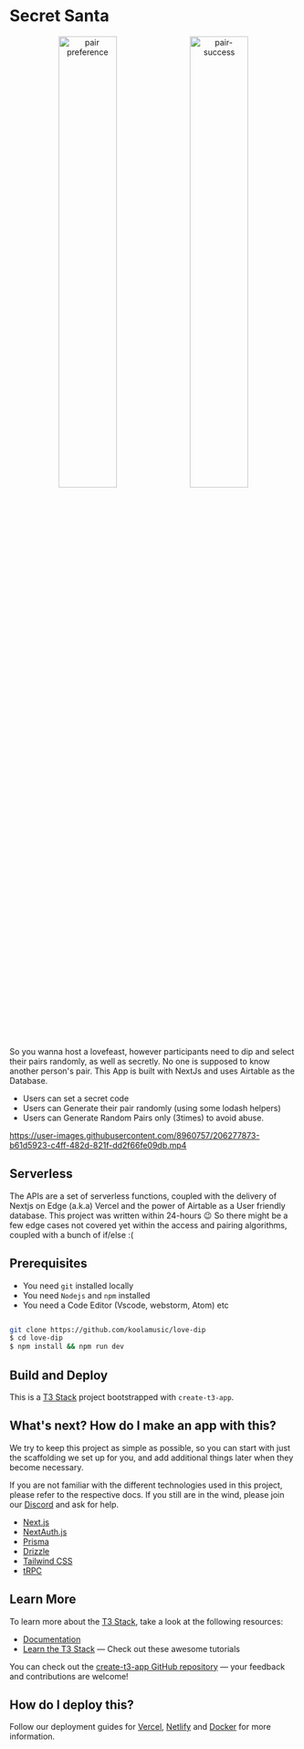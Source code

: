 # Secret Santa

<p style="text-align: center">
<span>
<img width="45%" alt="pair preference" src="https://user-images.githubusercontent.com/8960757/206277890-c6f5b694-224e-4c61-a340-75f3d7bd06fa.png" />
</span>

<span>
<img width="45%" alt="pair-success" src="https://user-images.githubusercontent.com/8960757/206277896-e5009666-d3b0-4bf3-9d42-7eaa0757d6b5.png" />
</span>
</p>


So you wanna host a lovefeast, however participants need to dip and select their pairs randomly, as well as secretly. No one is supposed to know another person's pair.
This App is built with NextJs and uses Airtable as the Database.

- Users can set a secret code
- Users can Generate their pair randomly (using some lodash helpers)
- Users can Generate Random Pairs only (3times) to avoid abuse.




https://user-images.githubusercontent.com/8960757/206277873-b61d5923-c4ff-482d-821f-dd2f66fe09db.mp4


## Serverless

The APIs are a set of serverless functions, coupled with the delivery of Nextjs on Edge (a.k.a) Vercel and the power of Airtable as a User friendly database. This project was written within 24-hours 😉 So there might be a few edge cases not covered yet within the access and pairing algorithms, coupled with a bunch of if/else :(

## Prerequisites

- You need `git` installed locally
- You need `Nodejs` and `npm` installed
- You need a Code Editor (Vscode, webstorm, Atom) etc

```sh

git clone https://github.com/koolamusic/love-dip
$ cd love-dip
$ npm install && npm run dev

```

## Build and Deploy

This is a [T3 Stack](https://create.t3.gg/) project bootstrapped with `create-t3-app`.

## What's next? How do I make an app with this?

We try to keep this project as simple as possible, so you can start with just the scaffolding we set up for you, and add additional things later when they become necessary.

If you are not familiar with the different technologies used in this project, please refer to the respective docs. If you still are in the wind, please join our [Discord](https://t3.gg/discord) and ask for help.

- [Next.js](https://nextjs.org)
- [NextAuth.js](https://next-auth.js.org)
- [Prisma](https://prisma.io)
- [Drizzle](https://orm.drizzle.team)
- [Tailwind CSS](https://tailwindcss.com)
- [tRPC](https://trpc.io)

## Learn More

To learn more about the [T3 Stack](https://create.t3.gg/), take a look at the following resources:

- [Documentation](https://create.t3.gg/)
- [Learn the T3 Stack](https://create.t3.gg/en/faq#what-learning-resources-are-currently-available) — Check out these awesome tutorials

You can check out the [create-t3-app GitHub repository](https://github.com/t3-oss/create-t3-app) — your feedback and contributions are welcome!

## How do I deploy this?

Follow our deployment guides for [Vercel](https://create.t3.gg/en/deployment/vercel), [Netlify](https://create.t3.gg/en/deployment/netlify) and [Docker](https://create.t3.gg/en/deployment/docker) for more information.
